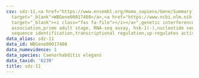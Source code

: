 ```yaml
---
csv: sdz-11,<a href="https://www.ensembl.org/Homo_sapiens/Gene/Summary?db=core;g=WBGene00017408"
  target="_blank">WBGene00017408</a>,<a href="https://www.ncbi.nlm.nih.gov/pubmed/30894454"
  target="_blank"><i class="fas fa-file"></i></a>",genetic interference,functional
  association,prime adult stage, RNA-seq assay, hsb-1(-),nucleotide sequence identification,nucleotide
  sequence identification,transcriptional regulation,up-regulates activity
data_alias: sdz-11
data_id: WBGene00017408
data_numevidence: 1
data_species: Caenorhabditis elegans
data_taxid: '6239'
title: sdz-11
---
```

